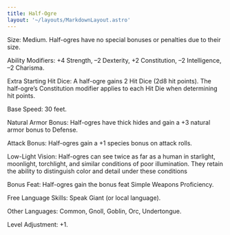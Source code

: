 ```yaml
---
title: Half-Ogre
layout: '~/layouts/MarkdownLayout.astro'
---
```

Size: Medium. Half-ogres have no special bonuses or penalties due to their
size.

Ability Modifiers: +4 Strength, –2 Dexterity, +2 Constitution, –2
Intelligence, –2 Charisma.

Extra Starting Hit Dice: A half-ogre gains 2 Hit Dice (2d8 hit points). The
half-ogre’s Constitution modifier applies to each Hit Die when determining hit
points.

Base Speed: 30 feet.

Natural Armor Bonus: Half-ogres have thick hides and gain a +3 natural armor
bonus to Defense.

Attack Bonus: Half-ogres gain a +1 species bonus on attack rolls.

Low-Light Vision: Half-ogres can see twice as far as a human in starlight,
moonlight, torchlight, and similar conditions of poor illumination. They
retain the ability to distinguish color and detail under these conditions

Bonus Feat: Half-ogres gain the bonus feat Simple Weapons Proficiency.

Free Language Skills: Speak Giant (or local language).

Other Languages: Common, Gnoll, Goblin, Orc, Undertongue.

Level Adjustment: +1.

